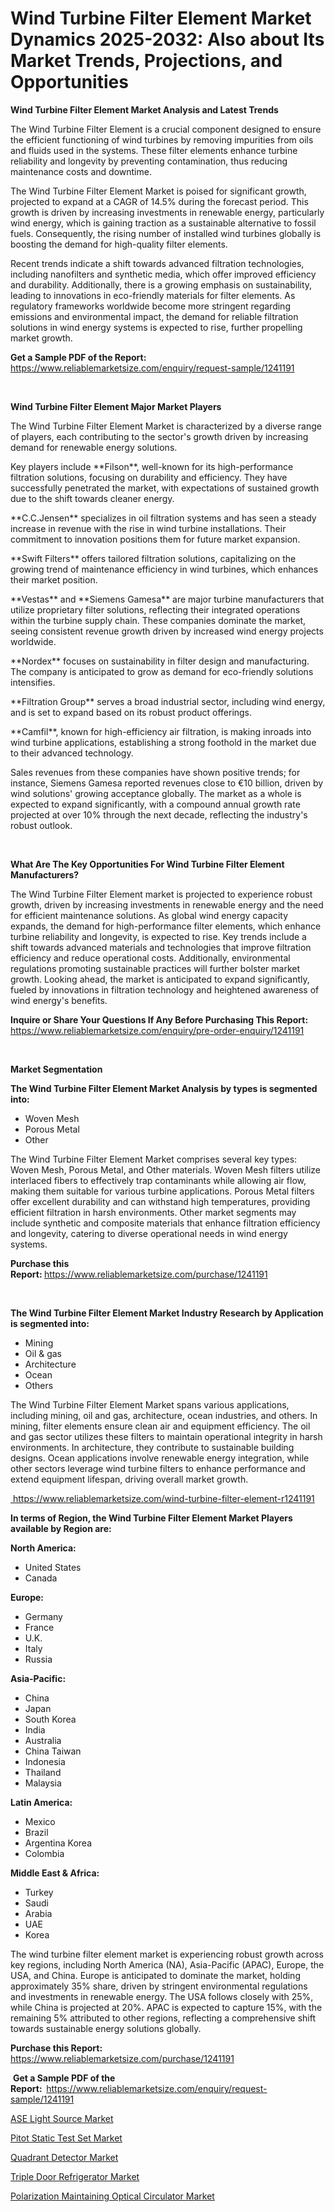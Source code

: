 <p><h1>Wind Turbine Filter Element Market Dynamics 2025-2032: Also about Its Market Trends, Projections, and Opportunities</h1></p><p><strong>Wind Turbine Filter Element Market Analysis and Latest Trends</strong></p>
<p><p>The Wind Turbine Filter Element is a crucial component designed to ensure the efficient functioning of wind turbines by removing impurities from oils and fluids used in the systems. These filter elements enhance turbine reliability and longevity by preventing contamination, thus reducing maintenance costs and downtime.</p><p>The Wind Turbine Filter Element Market is poised for significant growth, projected to expand at a CAGR of 14.5% during the forecast period. This growth is driven by increasing investments in renewable energy, particularly wind energy, which is gaining traction as a sustainable alternative to fossil fuels. Consequently, the rising number of installed wind turbines globally is boosting the demand for high-quality filter elements.</p><p>Recent trends indicate a shift towards advanced filtration technologies, including nanofilters and synthetic media, which offer improved efficiency and durability. Additionally, there is a growing emphasis on sustainability, leading to innovations in eco-friendly materials for filter elements. As regulatory frameworks worldwide become more stringent regarding emissions and environmental impact, the demand for reliable filtration solutions in wind energy systems is expected to rise, further propelling market growth.</p></p>
<p><strong>Get a Sample PDF of the Report:&nbsp;</strong> <a href="https://www.reliablemarketsize.com/enquiry/request-sample/1241191?utm_campaign=1879&utm_medium=2&utm_source=Github&utm_content=ia&utm_term=11042025&utm_id=wind-turbine-filter-element">https://www.reliablemarketsize.com/enquiry/request-sample/1241191</a></p>
<p>&nbsp;</p>
<p><strong>Wind Turbine Filter Element Major Market Players</strong></p>
<p><p>The Wind Turbine Filter Element Market is characterized by a diverse range of players, each contributing to the sector's growth driven by increasing demand for renewable energy solutions. </p><p>Key players include **Filson**, well-known for its high-performance filtration solutions, focusing on durability and efficiency. They have successfully penetrated the market, with expectations of sustained growth due to the shift towards cleaner energy.</p><p>**C.C.Jensen** specializes in oil filtration systems and has seen a steady increase in revenue with the rise in wind turbine installations. Their commitment to innovation positions them for future market expansion.</p><p>**Swift Filters** offers tailored filtration solutions, capitalizing on the growing trend of maintenance efficiency in wind turbines, which enhances their market position.</p><p>**Vestas** and **Siemens Gamesa** are major turbine manufacturers that utilize proprietary filter solutions, reflecting their integrated operations within the turbine supply chain. These companies dominate the market, seeing consistent revenue growth driven by increased wind energy projects worldwide.</p><p>**Nordex** focuses on sustainability in filter design and manufacturing. The company is anticipated to grow as demand for eco-friendly solutions intensifies.</p><p>**Filtration Group** serves a broad industrial sector, including wind energy, and is set to expand based on its robust product offerings.</p><p>**Camfil**, known for high-efficiency air filtration, is making inroads into wind turbine applications, establishing a strong foothold in the market due to their advanced technology.</p><p>Sales revenues from these companies have shown positive trends; for instance, Siemens Gamesa reported revenues close to €10 billion, driven by wind solutions' growing acceptance globally. The market as a whole is expected to expand significantly, with a compound annual growth rate projected at over 10% through the next decade, reflecting the industry's robust outlook.</p></p>
<p>&nbsp;</p>
<p><strong>What Are The Key Opportunities For Wind Turbine Filter Element Manufacturers?</strong></p>
<p><p>The Wind Turbine Filter Element market is projected to experience robust growth, driven by increasing investments in renewable energy and the need for efficient maintenance solutions. As global wind energy capacity expands, the demand for high-performance filter elements, which enhance turbine reliability and longevity, is expected to rise. Key trends include a shift towards advanced materials and technologies that improve filtration efficiency and reduce operational costs. Additionally, environmental regulations promoting sustainable practices will further bolster market growth. Looking ahead, the market is anticipated to expand significantly, fueled by innovations in filtration technology and heightened awareness of wind energy's benefits.</p></p>
<p><strong>Inquire or Share Your Questions If Any Before Purchasing This Report:</strong> <a href="https://www.reliablemarketsize.com/enquiry/pre-order-enquiry/1241191?utm_campaign=1879&utm_medium=2&utm_source=Github&utm_content=ia&utm_term=11042025&utm_id=wind-turbine-filter-element">https://www.reliablemarketsize.com/enquiry/pre-order-enquiry/1241191</a></p>
<p>&nbsp;</p>
<p><strong>Market Segmentation</strong></p>
<p><strong>The Wind Turbine Filter Element Market Analysis by types is segmented into:</strong></p>
<p><ul><li>Woven Mesh</li><li>Porous Metal</li><li>Other</li></ul></p>
<p><p>The Wind Turbine Filter Element Market comprises several key types: Woven Mesh, Porous Metal, and Other materials. Woven Mesh filters utilize interlaced fibers to effectively trap contaminants while allowing air flow, making them suitable for various turbine applications. Porous Metal filters offer excellent durability and can withstand high temperatures, providing efficient filtration in harsh environments. Other market segments may include synthetic and composite materials that enhance filtration efficiency and longevity, catering to diverse operational needs in wind energy systems.</p></p>
<p><strong>Purchase this Report:&nbsp;</strong><a href="https://www.reliablemarketsize.com/purchase/1241191?utm_campaign=1879&utm_medium=2&utm_source=Github&utm_content=ia&utm_term=11042025&utm_id=wind-turbine-filter-element">https://www.reliablemarketsize.com/purchase/1241191</a></p>
<p>&nbsp;</p>
<p><strong>The Wind Turbine Filter Element Market Industry Research by Application is segmented into:</strong></p>
<p><ul><li>Mining</li><li>Oil & gas</li><li>Architecture</li><li>Ocean</li><li>Others</li></ul></p>
<p><p>The Wind Turbine Filter Element Market spans various applications, including mining, oil and gas, architecture, ocean industries, and others. In mining, filter elements ensure clean air and equipment efficiency. The oil and gas sector utilizes these filters to maintain operational integrity in harsh environments. In architecture, they contribute to sustainable building designs. Ocean applications involve renewable energy integration, while other sectors leverage wind turbine filters to enhance performance and extend equipment lifespan, driving overall market growth.</p></p>
<p><a href="https://www.reliablemarketsize.com/wind-turbine-filter-element-r1241191?utm_campaign=1879&utm_medium=2&utm_source=Github&utm_content=ia&utm_term=11042025&utm_id=wind-turbine-filter-element">&nbsp;https://www.reliablemarketsize.com/wind-turbine-filter-element-r1241191</a></p>
<p><strong>In terms of Region, the Wind Turbine Filter Element Market Players available by Region are:</strong></p>
<p>
    <p> <strong> North America: </strong>
        <ul>
            <li>United States</li>
            <li>Canada</li>
        </ul>
        </p> 
    <p> <strong> Europe: </strong>
        <ul>
            <li>Germany</li>
            <li>France</li>
            <li>U.K.</li>
            <li>Italy</li>
            <li>Russia</li>
        </ul>
        </p> 
    <p> <strong> Asia-Pacific: </strong>
        <ul>
            <li>China</li>
            <li>Japan</li>
            <li>South Korea</li>
            <li>India</li>
            <li>Australia</li>
            <li>China Taiwan</li>
            <li>Indonesia</li>
            <li>Thailand</li>
            <li>Malaysia</li>
        </ul>
        </p> 
    <p> <strong> Latin America: </strong>
        <ul>
            <li>Mexico</li>
            <li>Brazil</li>
            <li>Argentina Korea</li>
            <li>Colombia</li>
        </ul>
        </p> 
    <p> <strong> Middle East & Africa: </strong>
        <ul>
            <li>Turkey</li>
            <li>Saudi</li>
            <li>Arabia</li>
            <li>UAE</li>
            <li>Korea</li>
        </ul>
    </p>
    </p>
<p><p>The wind turbine filter element market is experiencing robust growth across key regions, including North America (NA), Asia-Pacific (APAC), Europe, the USA, and China. Europe is anticipated to dominate the market, holding approximately 35% share, driven by stringent environmental regulations and investments in renewable energy. The USA follows closely with 25%, while China is projected at 20%. APAC is expected to capture 15%, with the remaining 5% attributed to other regions, reflecting a comprehensive shift towards sustainable energy solutions globally.</p></p>
<p><strong>Purchase this Report: </strong><a href="https://www.reliablemarketsize.com/purchase/1241191?utm_campaign=1879&utm_medium=2&utm_source=Github&utm_content=ia&utm_term=11042025&utm_id=wind-turbine-filter-element">https://www.reliablemarketsize.com/purchase/1241191</a></p>
<p>&nbsp;<strong>Get a Sample PDF of the Report:&nbsp;&nbsp;</strong><a href="https://www.reliablemarketsize.com/enquiry/request-sample/1241191?utm_campaign=1879&utm_medium=2&utm_source=Github&utm_content=ia&utm_term=11042025&utm_id=wind-turbine-filter-element">https://www.reliablemarketsize.com/enquiry/request-sample/1241191</a></p>
<p><strong></strong></p>
<p><p><a href="https://github.com/sokurgleyde/Market-Research-Report-List-1/blob/main/ase-light-source-market.md?utm_campaign=1879&utm_medium=2&utm_source=Github&utm_content=ia&utm_term=11042025&utm_id=wind-turbine-filter-element">ASE Light Source Market</a></p><p><a href="https://github.com/keeniielokl/Market-Research-Report-List-1/blob/main/pitot-static-test-set-market.md?utm_campaign=1879&utm_medium=2&utm_source=Github&utm_content=ia&utm_term=11042025&utm_id=wind-turbine-filter-element">Pitot Static Test Set Market</a></p><p><a href="https://github.com/chlihakwatsi/Market-Research-Report-List-1/blob/main/quadrant-detector-market.md?utm_campaign=1879&utm_medium=2&utm_source=Github&utm_content=ia&utm_term=11042025&utm_id=wind-turbine-filter-element">Quadrant Detector Market</a></p><p><a href="https://github.com/kocssequen/Market-Research-Report-List-1/blob/main/triple-door-refrigerator-market.md?utm_campaign=1879&utm_medium=2&utm_source=Github&utm_content=ia&utm_term=11042025&utm_id=wind-turbine-filter-element">Triple Door Refrigerator Market</a></p><p><a href="https://github.com/jemmysolin5k/Market-Research-Report-List-1/blob/main/polarization-maintaining-optical-circulator-market.md?utm_campaign=1879&utm_medium=2&utm_source=Github&utm_content=ia&utm_term=11042025&utm_id=wind-turbine-filter-element">Polarization Maintaining Optical Circulator Market</a></p></p>
